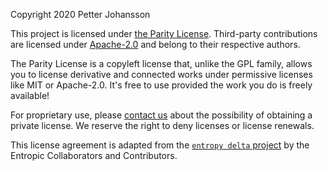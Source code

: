 Copyright 2020 Petter Johansson

This project is licensed under [the Parity License](LICENSE-PARITY.md). Third-party contributions are licensed under [Apache-2.0](LICENSE-APACHE.txt) and belong to their respective authors.

The Parity License is a copyleft license that, unlike the GPL family, allows you to license derivative and connected works under permissive licenses like MIT or Apache-2.0. It's free to use provided the work you do is freely available!

For proprietary use, please [contact us](&#109;&#97;&#105;&#108;&#116;&#111;&#58;&#112;&#106;&#111;&#104;&#97;&#110;&#115;&#115;&#111;&#110;&#64;&#102;&#97;&#115;&#116;&#109;&#97;&#105;&#108;&#46;&#99;&#111;&#109;) about the possibility of obtaining a private license. We reserve the right to deny licenses or license renewals.

This license agreement is adapted from the [`entropy delta` project](https://github.com/entropic-dev/ds/blob/7c006652716fda0fc4a30f5ea9b1cd2ac94a7b71/LICENSE.md) by the Entropic Collaborators and Contributors.
